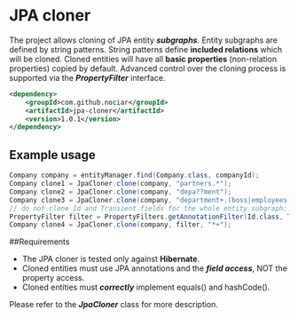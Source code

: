 
# JPA cloner #

The project allows cloning of JPA entity _**subgraphs**_. Entity subgraphs are defined by string patterns.
String patterns define **included relations** which will be cloned.
Cloned entities will have all **basic properties** (non-relation properties) copied by default.
Advanced control over the cloning process is supported via the _**PropertyFilter**_ interface.
```xml
<dependency>
    <groupId>com.github.nociar</groupId>
    <artifactId>jpa-cloner</artifactId>
    <version>1.0.1</version>
</dependency>
```
## Example usage
```java
Company company = entityManager.find(Company.class, companyId);
Company clone1 = JpaCloner.clone(company, "partners.*");
Company clone2 = JpaCloner.clone(company, "depa??ment");
Company clone3 = JpaCloner.clone(company, "department+.(boss|employees).address");
// do not clone Id and Transient fields for the whole entity subgraph:
PropertyFilter filter = PropertyFilters.getAnnotationFilter(Id.class, Transient.class);
Company clone4 = JpaCloner.clone(company, filter, "*+");
```
##Requirements
- The JPA cloner is tested only against **Hibernate**.
- Cloned entities must use JPA annotations and the _**field access**_, NOT the property access.
- Cloned entities must _**correctly**_ implement equals() and hashCode().

Please refer to the _**JpaCloner**_ class for more description.